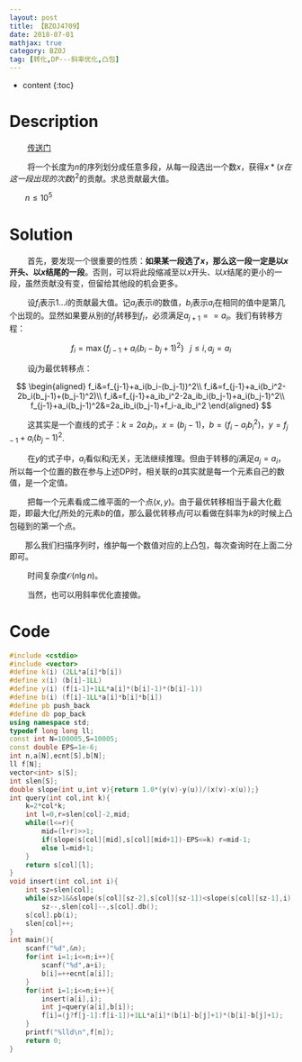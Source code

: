 ```yaml
---
layout: post
title: 【BZOJ4709】
date: 2018-07-01
mathjax: true
category: BZOJ
tag: [转化,DP---斜率优化,凸包]
---
```

* content
{:toc}
# Description

 　　 [传送门](https://www.lydsy.com/JudgeOnline/problem.php?id=4709)

​	 　　将一个长度为$n$的序列划分成任意多段，从每一段选出一个数$x$，获得$x*(x在这一段出现的次数)^2$的贡献。求总贡献最大值。

 　　$n \le 10^5$



# Solution

​	 　　首先，要发现一个很重要的性质：**如果某一段选了$x$，那么这一段一定是以$x$开头、以$x$结尾的一段**。否则，可以将此段缩减至以$x$开头、以$x$结尾的更小的一段，虽然贡献没有变，但留给其他段的机会更多。

​	 　　设$f_i$表示$1...i$的贡献最大值。记$a_i$表示$i$的数值，$b_i$表示$a_i$在相同的值中是第几个出现的。显然如果要从别的$f_j$转移到$f_i$，必须满足$a_{j+1}==a_i$。我们有转移方程：

$$
f_i=\max \{f_{j-1}+a_i(b_i-b_j+1)^2\}\;\;\;j\le i,a_j=a_i
$$

​	 　　设$j$为最优转移点：

$$
\begin{aligned}
f_i&=f_{j-1}+a_i(b_i-(b_j-1))^2\\
f_i&=f_{j-1}+a_i(b_i^2-2b_i(b_j-1)+(b_j-1)^2)\\
f_i&=f_{j-1}+a_ib_i^2-2a_ib_i(b_j-1)+a_i(b_j-1)^2\\
f_{j-1}+a_i(b_j-1)^2&=2a_ib_i(b_j-1)+f_i-a_ib_i^2
\end{aligned}
$$

​	 　　这其实是一个直线的式子：$k=2a_ib_i$，$x=(b_j-1)$，$b=(f_i-a_ib_i^2)$，$y=f_{j-1}+a_i(b_j-1)^2$.

​	 　　在$y$的式子中，$a_i$看似和$j$无关，无法继续推理。但由于转移的$j$满足$a_j=a_i$，所以每一个位置的数在参与上述DP时，相关联的$a$其实就是每一个元素自己的数值，是一个定值。

​	 　　把每一个元素看成二维平面的一个点$(x,y)$。由于最优转移相当于最大化截距，即最大化$f_i$所处的元素$b$的值，那么最优转移点$j$可以看做在斜率为$k$的时候上凸包碰到的第一个点。

​	 　　那么我们扫描序列时，维护每一个数值对应的上凸包，每次查询时在上面二分即可。

​	 　　时间复杂度$\mathcal O(n \lg n)$。

​	 　　当然，也可以用斜率优化直接做。



# Code

```c++
#include <cstdio>
#include <vector>
#define k(i) (2LL*a[i]*b[i])
#define x(i) (b[i]-1LL)
#define y(i) (f[i-1]+1LL*a[i]*(b[i]-1)*(b[i]-1))
#define b(i) (f[i]-1LL*a[i]*b[i]*b[i])
#define pb push_back
#define db pop_back
using namespace std;
typedef long long ll;
const int N=100005,S=10005;
const double EPS=1e-6;
int n,a[N],ecnt[S],b[N];
ll f[N];
vector<int> s[S];
int slen[S];
double slope(int u,int v){return 1.0*(y(v)-y(u))/(x(v)-x(u));}
int query(int col,int k){
	k=2*col*k;
	int l=0,r=slen[col]-2,mid;
	while(l<=r){
		mid=(l+r)>>1;
		if(slope(s[col][mid],s[col][mid+1])-EPS<=k) r=mid-1;
		else l=mid+1;
	}
	return s[col][l];
}
void insert(int col,int i){
	int sz=slen[col];
	while(sz>1&&slope(s[col][sz-2],s[col][sz-1])<slope(s[col][sz-1],i)) 
		sz--,slen[col]--,s[col].db();
	s[col].pb(i);
	slen[col]++;
}
int main(){
	scanf("%d",&n);
	for(int i=1;i<=n;i++){
		scanf("%d",a+i);
		b[i]=++ecnt[a[i]];
	}
	for(int i=1;i<=n;i++){
		insert(a[i],i);
		int j=query(a[i],b[i]);
		f[i]=(j?f[j-1]:f[i-1])+1LL*a[i]*(b[i]-b[j]+1)*(b[i]-b[j]+1);
	}
	printf("%lld\n",f[n]);
	return 0;
}
```













